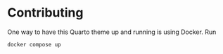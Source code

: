 # Contributing

One way to have this Quarto theme up and running is using Docker. Run

```bash
docker compose up
```